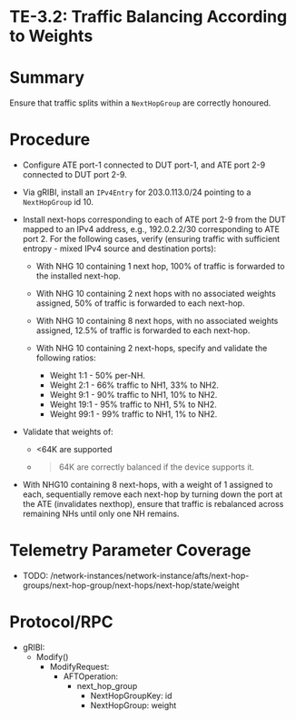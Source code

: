 # TE-3.2: Traffic Balancing According to Weights

# Summary

Ensure that traffic splits within a `NextHopGroup` are correctly honoured.

# Procedure

*   Configure ATE port-1 connected to DUT port-1, and ATE port 2-9 connected to
    DUT port 2-9.

*   Via gRIBI, install an `IPv4Entry` for 203.0.113.0/24 pointing to a
    `NextHopGroup` id 10.

*   Install next-hops corresponding to each of ATE port 2-9 from the DUT mapped
    to an IPv4 address, e.g., 192.0.2.2/30 corresponding to ATE port 2. For the
    following cases, verify (ensuring traffic with sufficient entropy - mixed
    IPv4 source and destination ports):

    *   With NHG 10 containing 1 next hop, 100% of traffic is forwarded to the
        installed next-hop.
    *   With NHG 10 containing 2 next hops with no associated weights assigned,
        50% of traffic is forwarded to each next-hop.
    *   With NHG 10 containing 8 next hops, with no associated weights assigned,
        12.5% of traffic is forwarded to each next-hop.
    *   With NHG 10 containing 2 next-hops, specify and validate the following
        ratios:

        *   Weight 1:1 - 50% per-NH.
        *   Weight 2:1 - 66% traffic to NH1, 33% to NH2.
        *   Weight 9:1 - 90% traffic to NH1, 10% to NH2.
        *   Weight 19:1 - 95% traffic to NH1, 5% to NH2.
        *   Weight 99:1 - 99% traffic to NH1, 1% to NH2.

*   Validate that weights of:

    *   <64K are supported
    *   > 64K are correctly balanced if the device supports it.

*   With NHG10 containing 8 next-hops, with a weight of 1 assigned to each,
    sequentially remove each next-hop by turning down the port at the ATE
    (invalidates nexthop), ensure that traffic is rebalanced across remaining
    NHs until only one NH remains.

# Telemetry Parameter Coverage

*   TODO:
    /network-instances/network-instance/afts/next-hop-groups/next-hop-group/next-hops/next-hop/state/weight

# Protocol/RPC

*   gRIBI:
    *   Modify()
        *   ModifyRequest:
            *   AFTOperation:
                *   next\_hop\_group
                    *   NextHopGroupKey: id
                    *   NextHopGroup: weight
